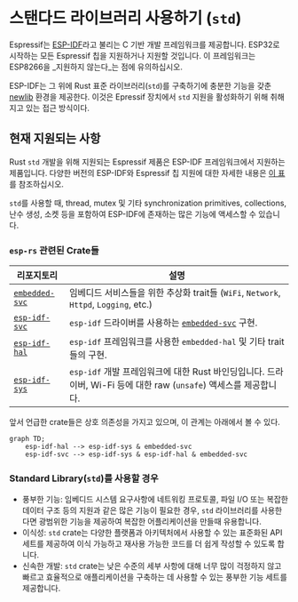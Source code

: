# 스탠다드 라이브러리 사용하기 (`std`)

Espressif는 [ESP-IDF][esp-idf-github]라고 불리는 C 기반 개발 프레임워크를 제공합니다. ESP32로 시작하는 모든 Espressif 칩을 지원하거나 지원할 것입니다. 이 프레임워크는 ESP8266을 _지원하지 않는다_는 점에 유의하십시오.

ESP-IDF는 그 위에 Rust 표준 라이브러리(`std`)를 구축하기에 충분한 기능을 갖춘 [newlib][newlib-env] 환경을 제공한다. 이것은 Epressif 장치에서 `std` 지원을 활성화하기 위해 취해지고 있는 접근 방식이다.

[esp-idf-github]: https://github.com/espressif/esp-idf
[newlib-env]: https://sourceware.org/newlib/

## 현재 지원되는 사항

Rust `std` 개발을 위해 지원되는 Espressif 제품은 ESP-IDF 프레임워크에서 지원하는 제품입니다. 다양한 버전의 ESP-IDF와 Espressif 칩 지원에 대한 자세한 내용은 [이 표][esp-idf-release-compatibility]를 참조하십시오.

[esp-idf-release-compatibility]: https://github.com/espressif/esp-idf#esp-idf-release-and-soc-compatibility/

`std`를 사용할 때, thread, mutex 및 기타 synchronization primitives, collections, 난수 생성, 소켓 등을 포함하여 ESP-IDF에 존재하는 많은 기능에 액세스할 수 있습니다.

### `esp-rs` 관련된 Crate들

| 리포지토리                     | 설명                                                         |
| ------------------------------ | ------------------------------------------------------------ |
| [`embedded-svc`][embedded-svc] | 임베디드 서비스들을 위한 추상화 trait들 (`WiFi`, `Network`, `Httpd`, `Logging`, etc.) |
| [`esp-idf-svc`][esp-idf-svc]   | `esp-idf` 드라이버를 사용하는 [`embedded-svc`][embedded-svc] 구현. |
| [`esp-idf-hal`][esp-idf-hal]   | `esp-idf` 프레임워크를 사용한 `embedded-hal` 및 기타 trait들의 구현. |
| [`esp-idf-sys`][esp-idf-sys]   | `esp-idf` 개발 프레임워크에 대한 Rust 바인딩입니다. 드라이버, Wi-Fi 등에 대한 raw (`unsafe`) 액세스를 제공합니다. |

앞서 언급한 crate들은 상호 의존성을 가지고 있으며, 이 관계는 아래에서 볼 수 있다.

```mermaid
graph TD;
    esp-idf-hal --> esp-idf-sys & embedded-svc
    esp-idf-svc --> esp-idf-sys & esp-idf-hal & embedded-svc
```

[embedded-svc]: https://github.com/esp-rs/embedded-svc
[esp-idf-svc]: https://github.com/esp-rs/esp-idf-svc
[esp-idf-sys]: https://github.com/esp-rs/esp-idf-sys
[esp-idf-hal]: https://github.com/esp-rs/esp-idf-hal

### Standard Library(`std`)를 사용할 경우

- 풍부한 기능: 임베디드 시스템 요구사항에 네트워킹 프로토콜, 파일 I/O 또는 복잡한 데이터 구조 등의 지원과 같은 많은 기능이 필요한 경우, `std` 라이브러리를 사용한다면 광범위한 기능을 제공하여 복잡한 어플리케이션을 만들때 유용합니다.
- 이식성: `std` crate는 다양한 플랫폼과 아키텍처에서 사용할 수 있는 표준화된 API 세트를 제공하여 이식 가능하고 재사용 가능한 코드를 더 쉽게 작성할 수 있도록 합니다.
- 신속한 개발: `std` crate는 낮은 수준의 세부 사항에 대해 너무 많이 걱정하지 않고 빠르고 효율적으로 애플리케이션을 구축하는 데 사용할 수 있는 풍부한 기능 세트를 제공합니다.



